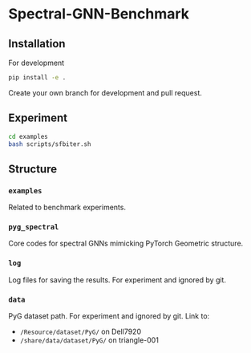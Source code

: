 # Spectral-GNN-Benchmark

## Installation

For development
```bash
pip install -e .
```

Create your own branch for development and pull request.

## Experiment
```bash
cd examples
bash scripts/sfbiter.sh
```

## Structure

### `examples`
Related to benchmark experiments.

### `pyg_spectral`
Core codes for spectral GNNs mimicking PyTorch Geometric structure.

### `log`
Log files for saving the results. For experiment and ignored by git.

### `data`
PyG dataset path. For experiment and ignored by git. Link to:
- `/Resource/dataset/PyG/` on Dell7920
- `/share/data/dataset/PyG/` on triangle-001
